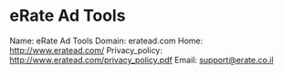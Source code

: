 
# eRate Ad Tools

Name: eRate Ad Tools
Domain: eratead.com
Home: http://www.eratead.com/
Privacy_policy: http://www.eratead.com/privacy_policy.pdf
Email: support@erate.co.il

